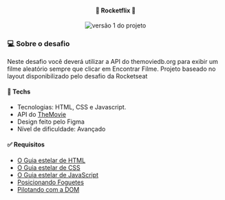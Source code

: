 <h4 align="center"> 
	🚀 Rocketflix 🚀
</h4>

<p align="center" style="display: flex; align-items: flex-start; justify-content: center">
  <img alt="versão 1 do projeto" title="#rocketflix" src="./assets/readme-assets/Rocketflix.gif">
</p>  

### 💻 Sobre o desafio

Neste desafio você deverá utilizar a API do themoviedb.org para exibir um filme aleatório sempre que clicar em Encontrar Filme.
Projeto baseado no layout disponibilizado pelo desafio da Rocketseat

#### 🚀 Techs

- Tecnologias: HTML, CSS e Javascript.
- API do <a href="https://www.themoviedb.org/signup">TheMovie</a>
- Design feito pelo Figma
- Nível de dificuldade: Avançado

#### ✅ Requisitos 

- [O Guia estelar de HTML](https://app.rocketseat.com.br/node/o-guia-estelar-de-html)
- [O Guia estelar de CSS](https://app.rocketseat.com.br/node/o-guia-estelar-de-css)
- [O Guia estelar de JavaScript](https://app.rocketseat.com.br/node/o-guia-estelar-de-java-script)
- [Posicionando Foguetes](https://app.rocketseat.com.br/node/posicionando-foguetes)
- [Pilotando com a DOM](https://app.rocketseat.com.br/node/pilotando-com-a-dom)